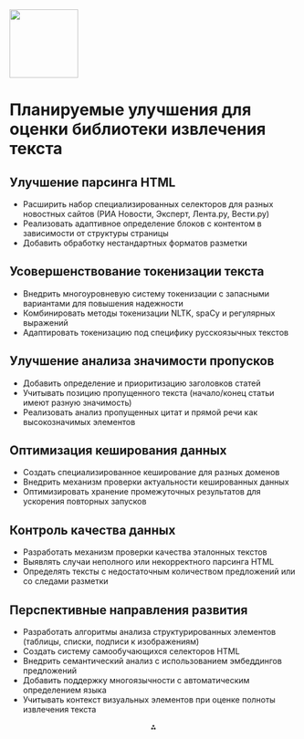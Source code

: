<img src="https://r2cdn.perplexity.ai/pplx-full-logo-primary-dark%402x.png" class="logo" width="120"/>

# Планируемые улучшения для оценки библиотеки извлечения текста

## Улучшение парсинга HTML

- Расширить набор специализированных селекторов для разных новостных сайтов (РИА Новости, Эксперт, Лента.ру, Вести.ру)
- Реализовать адаптивное определение блоков с контентом в зависимости от структуры страницы
- Добавить обработку нестандартных форматов разметки


## Усовершенствование токенизации текста

- Внедрить многоуровневую систему токенизации с запасными вариантами для повышения надежности
- Комбинировать методы токенизации NLTK, spaCy и регулярных выражений
- Адаптировать токенизацию под специфику русскоязычных текстов


## Улучшение анализа значимости пропусков

- Добавить определение и приоритизацию заголовков статей
- Учитывать позицию пропущенного текста (начало/конец статьи имеют разную значимость)
- Реализовать анализ пропущенных цитат и прямой речи как высокозначимых элементов


## Оптимизация кеширования данных

- Создать специализированное кеширование для разных доменов
- Внедрить механизм проверки актуальности кешированных данных
- Оптимизировать хранение промежуточных результатов для ускорения повторных запусков


## Контроль качества данных

- Разработать механизм проверки качества эталонных текстов
- Выявлять случаи неполного или некорректного парсинга HTML
- Определять тексты с недостаточным количеством предложений или со следами разметки


## Перспективные направления развития

- Разработать алгоритмы анализа структурированных элементов (таблицы, списки, подписи к изображениям)
- Создать систему самообучающихся селекторов HTML
- Внедрить семантический анализ с использованием эмбеддингов предложений
- Добавить поддержку многоязычности с автоматическим определением языка
- Учитывать контекст визуальных элементов при оценке полноты извлечения текста

<div style="text-align: center">⁂</div>

[^1]: TextExtractionEvaluation.ipynb

[^2]: TextExtractionEvaluation.ipynb

